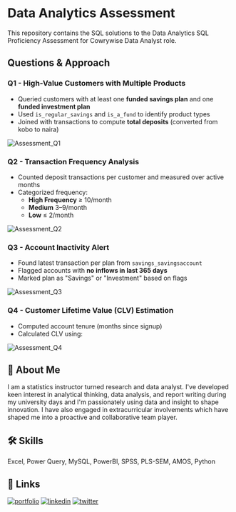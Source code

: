 
# Data Analytics Assessment

This repository contains the SQL solutions to the Data Analytics SQL Proficiency Assessment for Cowrywise Data Analyst role.


## Questions & Approach

### Q1 - High-Value Customers with Multiple Products
- Queried customers with at least one **funded savings plan** and one **funded investment plan**
- Used `is_regular_savings` and `is_a_fund` to identify product types
- Joined with transactions to compute **total deposits** (converted from kobo to naira)

![Assessment_Q1](https://via.placeholder.com/468x300?text=App+Screenshot+Here)


### Q2 - Transaction Frequency Analysis
- Counted deposit transactions per customer and measured over active months
- Categorized frequency:
  - **High Frequency** ≥ 10/month
  - **Medium** 3–9/month
  - **Low** ≤ 2/month

![Assessment_Q2](https://via.placeholder.com/468x300?text=App+Screenshot+Here)

### Q3 - Account Inactivity Alert
- Found latest transaction per plan from `savings_savingsaccount`
- Flagged accounts with **no inflows in last 365 days**
- Marked plan as "Savings" or "Investment" based on flags

![Assessment_Q3](https://via.placeholder.com/468x300?text=App+Screenshot+Here)


### Q4 - Customer Lifetime Value (CLV) Estimation
- Computed account tenure (months since signup)
- Calculated CLV using:

![Assessment_Q4](https://via.placeholder.com/468x300?text=App+Screenshot+Here)

## 🚀 About Me
I am a statistics instructor turned research and data analyst. I've developed keen interest in analytical thinking, data analysis, and report writing during my university days and I'm passionately using data and insight to shape innovation. I have also engaged in extracurricular involvements which have shaped me into a proactive and collaborative team player.


## 🛠 Skills
Excel, Power Query, MySQL, PowerBI, SPSS, PLS-SEM, AMOS, Python


## 🔗 Links
[![portfolio](https://img.shields.io/badge/my_portfolio-000?style=for-the-badge&logo=ko-fi&logoColor=white)](https://www.datascienceportfol.io/KehindeAromona)
[![linkedin](https://img.shields.io/badge/linkedin-0A66C2?style=for-the-badge&logo=linkedin&logoColor=white)](https://www.linkedin.com/in/kehinde-gabriel-aromona-808578119)
[![twitter](https://img.shields.io/badge/twitter-1DA1F2?style=for-the-badge&logo=twitter&logoColor=white)](https://twitter.com/kennycrown7)


